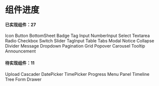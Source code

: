 # 组件进度

<h4>已实现组件：27</h4>
<div class="done">
  <panda-tag color="blue">Icon</panda-tag>
  <panda-tag color="blue">Button</panda-tag>
  <panda-tag color="blue">BottomSheet</panda-tag>
  <panda-tag color="blue">Badge</panda-tag>
  <panda-tag color="blue">Tag</panda-tag>
  <panda-tag color="blue">Input</panda-tag>
  <panda-tag color="blue">NumberInput</panda-tag>
  <panda-tag color="blue">Select</panda-tag>
  <panda-tag color="blue">Textarea</panda-tag>
  <panda-tag color="blue">Radio</panda-tag>
  <panda-tag color="blue">Checkbox</panda-tag>
  <panda-tag color="blue">Switch</panda-tag>
  <panda-tag color="blue">Slider</panda-tag>
  <panda-tag color="blue">TagInput</panda-tag>
  <panda-tag color="blue">Table</panda-tag>
  <panda-tag color="blue">Tabs</panda-tag>
  <panda-tag color="blue">Modal</panda-tag>
  <panda-tag color="blue">Notice</panda-tag>
  <panda-tag color="blue">Collapse</panda-tag>
  <panda-tag color="blue">Divider</panda-tag>
  <panda-tag color="blue">Message</panda-tag>
  <panda-tag color="blue">Dropdown</panda-tag>
  <panda-tag color="blue">Pagination</panda-tag>
  <panda-tag color="blue">Grid</panda-tag>
  <panda-tag color="blue">Popover</panda-tag>
  <panda-tag color="blue">Carousel</panda-tag>
  <panda-tag color="blue">Tooltip</panda-tag>
  <panda-tag color="blue">Announcement</panda-tag>
</div>
<h4>待实现组件：11</h4>
<div class="todo">
  <panda-tag>Upload</panda-tag>
  <panda-tag>Cascader</panda-tag>
  <panda-tag>DatePicker</panda-tag>
  <panda-tag>TimePicker</panda-tag>
  <panda-tag>Progress</panda-tag>
  <panda-tag>Menu</panda-tag>
  <panda-tag>Panel</panda-tag>
  <panda-tag>Timeline</panda-tag>
  <panda-tag>Tree</panda-tag>
  <panda-tag>Form</panda-tag>
  <panda-tag>Drawer</panda-tag>
</div>

<style lang="less">
  .panda-tag {
    margin-right: 10px;
    margin-bottom: 10px;
  }
</style>